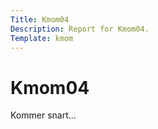 ```yaml
---
Title: Kmom04
Description: Report for Kmom04.
Template: kmom
---
```


Kmom04
======

Kommer snart...
